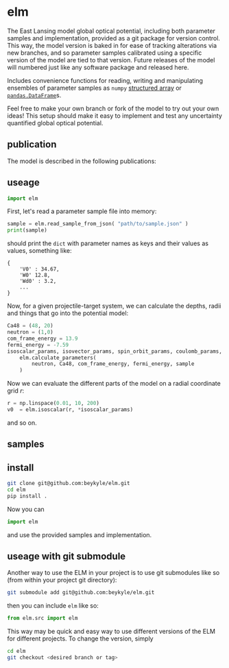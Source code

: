 # elm
The East Lansing model global optical potential, including both parameter samples and implementation, provided as a git package for version control. This way, the model version is baked in for ease of tracking alterations via new branches, and so parameter samples calibrated using a specific version of the model are tied to that version. Future releases of the model will numbered just like any software package and released here. 

Includes convenience functions for reading, writing and manipulating ensembles of parameter samples as `numpy` [structured array](https://numpy.org/doc/stable/user/basics.rec.html) or [`pandas.DataFrame`](https://pandas.pydata.org/docs/reference/api/pandas.DataFrame.html)s.

Feel free to make your own branch or fork of the model to try out your own ideas! This setup should make it easy to implement and test any uncertainty quantified global optical potential.

## publication

The model is described in the following publications:

## useage

```python
import elm
```

First, let's read a parameter sample file into memory:

```python
sample = elm.read_sample_from_json( "path/to/sample.json" )
print(sample)
```

should print the `dict` with parameter names as keys and their values as values, something like:

```
{ 
    'V0' : 34.67, 
    'W0' 12.8, 
    'Wd0' : 3.2, 
    ... 
}
```

Now, for a given projectile-target system, we can calculate the depths, radii and things that go into the potential model:

```python
Ca48 = (48, 20)
neutron = (1,0)
com_frame_energy = 13.9
fermi_energy = -7.59
isoscalar_params, isovector_params, spin_orbit_params, coulomb_params, delta = 
    elm.calculate_parameters(
        neutron, Ca48, com_frame_energy, fermi_energy, sample
    )
```

Now we can evaluate the different parts of the model on a radial coordinate grid $r$:

```python
r = np.linspace(0.01, 10, 200)
v0  = elm.isoscalar(r, *isoscalar_params)
```

and so on.

## samples

## install

```bash
git clone git@github.com:beykyle/elm.git
cd elm
pip install .
```

Now you can
```python
import elm
```

and use the provided samples and implementation.

## useage with git submodule

Another way to use the ELM in your project is to use git submodules like so (from within your project git directory):

```bash
git submodule add git@github.com:beykyle/elm.git
```

then you can include `elm` like so:

```python
from elm.src import elm
```

This way may be quick and easy way to use different versions of the ELM for different projects. To change the version, simply

```bash
cd elm
git checkout <desired branch or tag>
```
